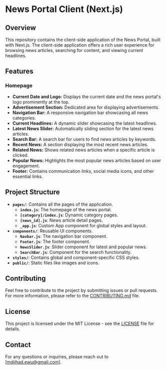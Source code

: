 # News Portal Client (Next.js)

## Overview
This repository contains the client-side application of the News Portal, built with Next.js. The client-side application offers a rich user experience for browsing news articles, searching for content, and viewing current headlines. 

## Features

### Homepage
- **Current Date and Logo:** Displays the current date and the news portal's logo prominently at the top.
- **Advertisement Section:** Dedicated area for displaying advertisements.
- **Navigation Bar:** A responsive navigation bar showcasing all news categories.
- **Current Headlines:** A dynamic slider showcasing the latest headlines.
- **Latest News Slider:** Automatically sliding section for the latest news articles.
- **Search Bar:** A search bar for users to find news articles by keywords.
- **Recent News:** A section displaying the most recent news articles.
- **Related News:** Shows related news articles when a specific article is clicked.
- **Popular News:** Highlights the most popular news articles based on user engagement.
- **Footer:** Contains communication links, social media icons, and other essential links.

## Project Structure
- **`pages/`**: Contains all the pages of the application.
  - **`index.js`**: The homepage of the news portal.
  - **`[category]/index.js`**: Dynamic category pages.
  - **`[news_id].js`**: News article detail pages.
  - **`_app.js`**: Custom App component for global styles and layout.
- **`components/`**: Reusable UI components.
  - **`Navbar.js`**: The navigation bar component.
  - **`Footer.js`**: The footer component.
  - **`NewsSlider.js`**: Slider component for latest and popular news.
  - **`SearchBar.js`**: Component for the search functionality.
- **`styles/`**: Contains global and component-specific CSS styles.
- **`public/`**: Static files like images and icons.

## Contributing
Feel free to contribute to the project by submitting issues or pull requests. For more information, please refer to the [CONTRIBUTING.md](CONTRIBUTING.md) file.

## License
This project is licensed under the MIT License - see the [LICENSE](LICENSE) file for details.

## Contact
For any questions or inquiries, please reach out to [mdjihad.ewu@gmail.com].

